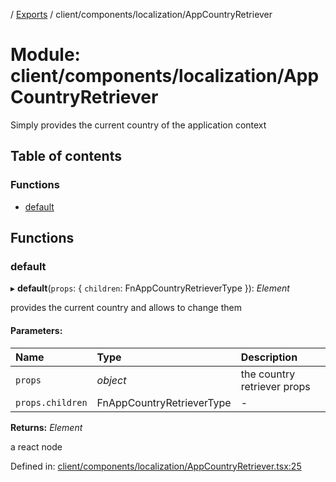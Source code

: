 [](../README.md) / [Exports](../modules.md) / client/components/localization/AppCountryRetriever

# Module: client/components/localization/AppCountryRetriever

Simply provides the current country of the application context

## Table of contents

### Functions

- [default](client_components_localization_appcountryretriever.md#default)

## Functions

### default

▸ **default**(`props`: { `children`: FnAppCountryRetrieverType  }): *Element*

provides the current country and allows to change them

#### Parameters:

Name | Type | Description |
:------ | :------ | :------ |
`props` | *object* | the country retriever props   |
`props.children` | FnAppCountryRetrieverType | - |

**Returns:** *Element*

a react node

Defined in: [client/components/localization/AppCountryRetriever.tsx:25](https://github.com/onzag/itemize/blob/3efa2a4a/client/components/localization/AppCountryRetriever.tsx#L25)
